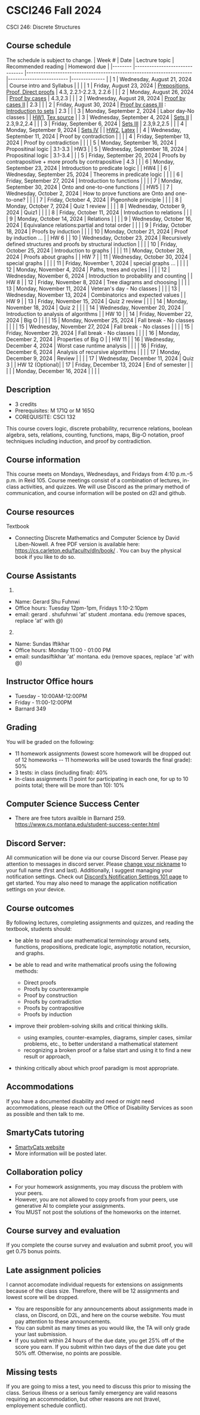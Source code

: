# CSCI246 Fall 2024
CSCI 246: Discrete Structures

## Course schedule
The schedule is subject to change.
| Week # 	| Date                          	| Lectrure topic                                                      	| Recommended reading     	| Homeword due 	|
|--------	|-------------------------------	|---------------------------------------------------------------------	|-------------------------	|--------------	|
| 1      	| Wednesday, August 21, 2024    	| Course intro and Syllabus                                           	|                         	|              	|
| 1      	| Friday, August 23, 2024       	| [Prepositions, Proof, Direct proofs](https://github.com/adiesha/CSCI246Fall2024/tree/master/Notes/Lecture02)                          	| 4.3, 2.2.1-2.2.3, 2.2.6 	|              	|
| 2      	| Monday, August 26, 2024       	| [Proof by cases](https://github.com/adiesha/CSCI246Fall2024/blob/master/Notes/Lecture03/Lecture03_Proof_by_cases.pdf)                                                    	| 4.3,2.3                 	|              	|
| 2      	| Wednesday, August 28, 2024    	| [Proof by cases II](https://github.com/adiesha/CSCI246Fall2024/blob/master/Notes/Lecture04/Lec4_Proof_ByCases_Part2.pdf)                                                   	| 2.3                     	|              	|
| 2      	| Friday, August 30, 2024       	| [Proof by cases III](https://github.com/adiesha/CSCI246Fall2024/blob/master/Notes/Lecture05/proof_by_cases_3.pdf) : [Introduction to sets](https://github.com/adiesha/CSCI246Fall2024/blob/master/Notes/Lecture05/Intro_to_Sets_1.pdf)                                                	| 2.3                     	|              	|
| 3      	| Monday, September 2, 2024     	| Labor day-No classes                                                	|                         	| [HW1](https://github.com/adiesha/CSCI246Fall2024/blob/master/Homeworks/Homework1/CSCI_246_HW_1.pdf), [Tex source](https://github.com/adiesha/CSCI246Fall2024/blob/master/Homeworks/Homework1/hw1.tex)          	|
| 3      	| Wednesday, September 4, 2024  	| [Sets II](https://github.com/adiesha/CSCI246Fall2024/blob/master/Notes/Lecture06/Sets_part_2.pdf)                                                             	| 2.3,9.2,2.4             	|              	|
| 3      	| Friday, September 6, 2024     	| [Sets III](https://github.com/adiesha/CSCI246Fall2024/blob/master/Notes/Lecture07/Sets_3.pdf)                                                            	| 2.3,9.2,2.5             	|              	|
| 4      	| Monday, September 9, 2024     	| [Sets IV](https://github.com/adiesha/CSCI246Fall2024/blob/master/Notes/Lecture08/Sets_4.pdf)                                             	|                         	| [HW2](https://github.com/adiesha/CSCI246Fall2024/blob/master/Homeworks/Homework2/HW2.pdf), [Latex](https://github.com/adiesha/CSCI246Fall2024/blob/master/Homeworks/Homework2/HW2_Latex.tex)          	|
| 4      	| Wednesday, September 11, 2024 	| Proof by contradiction                                              	|                         	|              	|
| 4      	| Friday, September 13, 2024    	| Proof by contradiction                                              	|                         	|              	|
| 5      	| Monday, September 16, 2024    	| Propositinal logic                                                  	| 	3.1-3.3                 | HW3          	|
| 5      	| Wednesday, September 18, 2024 	| Propositinal logic                                                  	| 	3.1-3.4                 |              	|
| 5      	| Friday, September 20, 2024    	| Proofs by contrapositive + more proofs by contrapositive            	| 4.3                     	|              	|
| 6      	| Monday, September 23, 2024    	| Introduction to predicate logic                                     	|                         	| HW4     	|
| 6      	| Wednesday, September 25, 2024 	| Theorems in predicate logic                                         	|                         	|              	|
| 6      	| Friday, September 27, 2024    	| Introduction to functions                                           	|                         	|              	|
| 7      	| Monday, September 30, 2024    	| Onto and one-to-one functions                                       	|                         	| HW5          	|
| 7      	| Wednesday, October 2, 2024    	| How to prove functions are Onto and one-to-one?                     	|                         	|              	|
| 7      	| Friday, October 4, 2024       	| Pigeonhole principle                                                	|                         	|              	|
| 8      	| Monday, October 7, 2024       	| Quiz 1 review                                                       	|                         	|           	|
| 8      	| Wednesday, October 9, 2024    	| Quiz1                                                               	|                         	|              	|
| 8      	| Friday, October 11, 2024      	| Introduction to relations                                           	|                         	|              	|
| 9      	| Monday, October 14, 2024      	| Relations                                                           	|                         	|              	|
| 9      	| Wednesday, October 16, 2024   	| Equivalance relations:partial and total order                       	|                         	|              	|
| 9      	| Friday, October 18, 2024      	| Proofs by induction                                                 	|                         	| 		|
| 10     	| Monday, October 21, 2024      	| Proof by induction …                                                	|                         	| HW 6         	|
| 10     	| Wednesday, October 23, 2024   	| Recursively defined structures and   proofs by structural induction 	|                         	|              	|
| 10     	| Friday, October 25, 2024      	| Introduction to graphs                                              	|                         	|              	|
| 11     	| Monday, October 28, 2024      	| Proofs about graphs                                                 	|                         	| HW 7         	|
| 11     	| Wednesday, October 30, 2024   	| special graphs                                                      	|                         	|              	|
| 11     	| Friday, November 1, 2024      	| special graphs …                                                    	|                         	|              	|
| 12     	| Monday, November 4, 2024      	| Paths, trees and cycles                                             	|                         	|              	|
| 12     	| Wednesday, November 6, 2024   	| Introduction to probability and counting                            	|                         	| HW 8         	|
| 12     	| Friday, November 8, 2024      	| Tree diagrams and choosing                                          	|                         	|              	|
| 13     	| Monday, November 11, 2024     	| Veteran's day - No classes                                          	|                         	|              	|
| 13     	| Wednesday, November 13, 2024  	| Combinatorics and expected values                                   	|                         	| HW 9         	|
| 13     	| Friday, November 15, 2024     	| Quiz 2 review                                                       	|                         	|              	|
| 14     	| Monday, November 18, 2024     	| Quiz 2                                                              	|                         	|              	|
| 14     	| Wednesday, November 20, 2024  	| Introduction to analysis of algorithms                              	|                         	| HW 10        	|
| 14     	| Friday, November 22, 2024     	| Big O                                                               	|                         	|              	|
| 15     	| Monday, November 25, 2024     	| Fall break - No classes                                             	|                         	|              	|
| 15     	| Wednesday, November 27, 2024  	| Fall break - No classes                                             	|                         	|              	|
| 15     	| Friday, November 29, 2024     	| Fall break - No classes                                             	|                         	|              	|
| 16     	| Monday, December 2, 2024      	| Properties of Big O                                                 	|                         	| HW 11        	|
| 16     	| Wednesday, December 4, 2024   	| Worst case runtime analysis                                         	|                         	|              	|
| 16     	| Friday, December 6, 2024      	| Analysis of recursive algorithms                                    	|                         	|              	|
| 17     	| Monday, December 9, 2024      	| Review                                                              	|                         	|              	|
| 17     	| Wednesday, December 11, 2024  	| Quiz 3                                                              	|                         	| HW 12 (Optional)|
| 17     	| Friday, December 13, 2024     	| End of semester                                                     	|                         	|              	|
|        	| Monday, December 16, 2024     	|                                                                     	|                         	|              	|



## Description
- 3 credits
- Prerequisites: M 171Q or M 165Q
- COREQUISITE: CSCI 132

This course covers logic, discrete probability, recurrence relations, boolean algebra, sets, relations, counting, functions, maps, Big-O notation, proof techniques including induction, and proof by contradiction.

## Course information
This course meets on Mondays, Wednesdays, and Fridays from 4:10 p.m.–5 p.m. in Reid 105. Course meetings consist of a combination of lectures, in-class activities, and quizzes. We will use Discord as the primary method of communication, and course information will be posted on d2l and github.

## Course resources

Textbook
* Connecting Discrete Mathematics and Computer Science by David Liben-Nowell. A free PDF version is available here: https://cs.carleton.edu/faculty/dln/book/ . You can buy the physical book if you like to do so. 

## Course Assistants
1. 
- Name: Gerard Shu Fuhnwi
- Office hours: Tuesday 12pm-1pm, Fridays 1:10-2:10pm
- email: gerard . shufuhnwi 'at' student .montana. edu (remove spaces, replace 'at' with @)
  
2.															
- Name: Sundas Iftikhar
- Office hours: Monday 11:00 - 01:00 PM
- email: sundasiftikhar 'at' montana. edu (remove spaces, replace 'at' with @)


## Instructor Office hours
- Tuesday - 10:00AM-12:00PM
- Friday - 11:00-12:00PM
- Barnard 349

## Grading
You will be graded on the following:

- 11 homework assignments (lowest score homework will be dropped out of 12 homeworks -- 11 homeworks will be used towards the final grade): 50%
- 3 tests: in class (including final): 40%
- In-class assignments (1 point for participating in each one, for up to 10 points total; there will be more than 10): 10%

## Computer Science Success Center
- There are free tutors availble in Barnard 259. https://www.cs.montana.edu/student-success-center.html

## Discord Server: 
All communication will be done via our course Discord Server. Please pay attention to messages in discord server. Please [change your nickname](https://support.discord.com/hc/en-us/articles/219070107-Server-Nicknames#:~:text=If%20you're%20on%20the,new%20nickname%20of%20your%20choice!) to your full name (first and last). Additionally, I suggest managing your notification settings. Check out [Discord’s Notification Settings 101 page](https://support.discord.com/hc/en-us/articles/215253258-Notifications-Settings-101) to get started. You may also need to manage the application notification settings on your device.

## Course outcomes
By following lectures, completing assignments and quizzes, and reading the textbook, students should:

- be able to read and use mathematical terminology around sets, functions, propositions, predicate logic, asymptotic notation, recursion, and graphs.

- be able to read and write mathematical proofs using the following methods:
	* Direct proofs
	* Proofs by counterexample
	* Proof by construction
	* Proofs by contradiction
	* Proofs by contrapositive
	* Proofs by induction
- improve their problem-solving skills and critical thinking skills.
	* using examples, counter-examples, diagrams, simpler cases, similar problems, etc., to better understand a mathematical statement
	* recognizing a broken proof or a false start and using it to find a new result or approach,
	
- thinking critically about which proof paradigm is most appropriate.

## Accommodations
If you have a documented disability and need or might need accommodations, please reach out the Office of Disability Services as soon as possible and then talk to me.

## SmartyCats tutoring
- [SmartyCats website](https://www.montana.edu/aycss/success/smartycats/)
- More information will be posted later.

## Collaboration policy
- For your homework assignments, you may discuss the problem with your peers.
- However, you are not allowed to copy proofs from your peers, use generative AI to complete your assignments.
- You MUST not post the solutions of the homeworks on the internet.

## Course survey and evaluation
If you complete the course survey and evaluation and submit proof, you will get 0.75 bonus points.

## Late assignment policies
I cannot accomodate individual requests for extensions on assignments because of the class size. Therefore, there will be 12 assignments and lowest score will be dropped.
- You are responsible for any announcements about assignments made in class, on Discord, on D2L, and here on the course website. You must pay attention to these announcements.
- You can submit as many times as you would like, the TA will only grade your last submission.
- If you submit within 24 hours of the due date, you get 25% off of the score you earn. If you submit within two days of the due date you get 50% off. Otherwise, no points are possible.

## Missing tests
If you are going to miss a test, you need to discuss this prior to missing the class. Serious illness or a serious family emergency are valid reasons requiring an accommodation, but other reasons are not (travel, employement schedule conflict).


